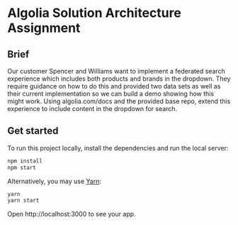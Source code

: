 # Algolia Solution Architecture Assignment

## Brief

Our customer Spencer and Williams want to implement a federated search experience which includes both products and brands in the dropdown. They require guidance on how to do this and provided two data sets as well as their current implementation so we can build a demo showing how this might work. Using algolia.com/docs and the provided base repo, extend this experience to include content in the dropdown for search.

## Get started

To run this project locally, install the dependencies and run the local server:

```sh
npm install
npm start
```

Alternatively, you may use [Yarn](https://http://yarnpkg.com/):

```sh
yarn
yarn start
```

Open http://localhost:3000 to see your app.

